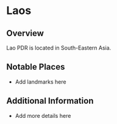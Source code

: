 # Laos
## Overview
Lao PDR is located in South-Eastern Asia.

## Notable Places
- Add landmarks here

## Additional Information
- Add more details here
